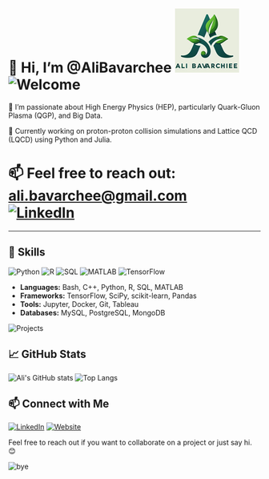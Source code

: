 👋 Hi, I’m @AliBavarchee ![Logo](logo.png)
![Welcome](https://img.shields.io/badge/WELCOME-TO%20MY%20PROFILE-blueviolet?style=for-the-badge&logo=github)
====
👀 I’m passionate about High Energy Physics (HEP), particularly Quark-Gluon Plasma (QGP), and Big Data.  

🌱 Currently working on proton-proton collision simulations and Lattice QCD (LQCD) using Python and Julia.  

📫 Feel free to reach out: [ali.bavarchee@gmail.com](mailto:ali.bavarchee@gmail.com)  
[![LinkedIn](https://img.shields.io/badge/LinkedIn-0077B5?style=flat&logo=linkedin&logoColor=white)](https://www.linkedin.com/in/ali-bavarchee-qip/)
====

---
## 🚀 Skills
![Python](https://img.shields.io/badge/PYTHON-3776AB?style=for-the-badge&logo=python&logoColor=white) ![R](https://img.shields.io/badge/R-276DC3?style=for-the-badge&logo=r&logoColor=white) ![SQL](https://img.shields.io/badge/SQL-4479A1?style=for-the-badge&logo=postgresql&logoColor=white) ![MATLAB](https://img.shields.io/badge/MATLAB-0076A8?style=for-the-badge&logo=mathworks&logoColor=white) ![TensorFlow](https://img.shields.io/badge/TENSORFLOW-FF6F00?style=for-the-badge&logo=tensorflow&logoColor=white)

- **Languages:** Bash, C++, Python, R, SQL, MATLAB
- **Frameworks:** TensorFlow, SciPy, scikit-learn, Pandas
- **Tools:** Jupyter, Docker, Git, Tableau
- **Databases:** MySQL, PostgreSQL, MongoDB

![Projects](https://media.giphy.com/media/3o7aCTfyhYawdOXcFW/giphy.gif)

## 📈 GitHub Stats
![Ali's GitHub stats](https://github-readme-stats.vercel.app/api?username=AliBavarchee&show_icons=true&theme=radical)
![Top Langs](https://github-readme-stats.vercel.app/api/top-langs/?username=AliBavarchee&layout=compact&theme=radical)

## 📫 Connect with Me
[![LinkedIn](https://img.shields.io/badge/LINKEDIN-0077B5?style=for-the-badge&logo=linkedin&logoColor=white)](https://www.linkedin.com/in/ali-bavarchee-qip/)
[![Website](https://img.shields.io/badge/WEBSITE-FF5722?style=for-the-badge&logo=google-chrome&logoColor=white)](https://t.me/DIGITALHANAARTS2)

Feel free to reach out if you want to collaborate on a project or just say hi. 😊

![bye](https://i.giphy.com/media/v1.Y2lkPTc5MGI3NjExbjNkcXRhajdrOTU0bGltYTVmMWY2NnZkMW1xMDIzaGNhaXgzOGtnNyZlcD12MV9pbnRlcm5hbF9naWZfYnlfaWQmY3Q9Zw/tHIRLHtNwxpjIFqPdV/giphy.gif)

<!---
AliBavarchee/AliBavarchee is a ✨ special ✨ repository because its `README.md` (this file) appears on your GitHub profile.
You can click the Preview link to take a look at your changes.
--->
